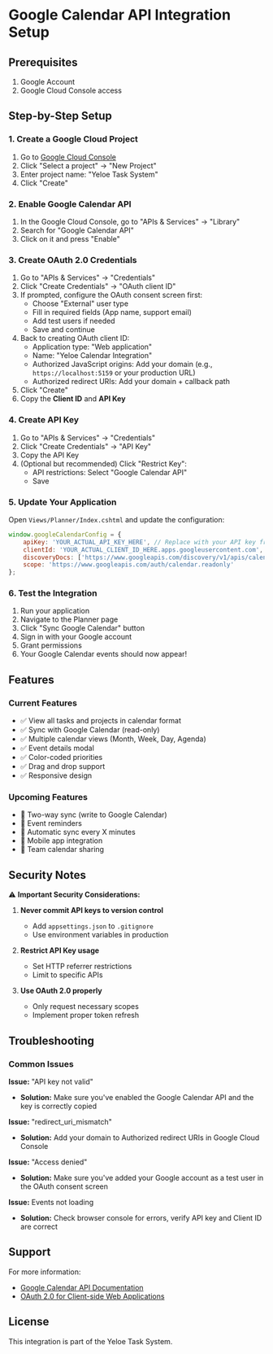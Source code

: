 # Google Calendar API Integration Setup

## Prerequisites
1. Google Account
2. Google Cloud Console access

## Step-by-Step Setup

### 1. Create a Google Cloud Project
1. Go to [Google Cloud Console](https://console.cloud.google.com/)
2. Click "Select a project" → "New Project"
3. Enter project name: "Yeloe Task System"
4. Click "Create"

### 2. Enable Google Calendar API
1. In the Google Cloud Console, go to "APIs & Services" → "Library"
2. Search for "Google Calendar API"
3. Click on it and press "Enable"

### 3. Create OAuth 2.0 Credentials
1. Go to "APIs & Services" → "Credentials"
2. Click "Create Credentials" → "OAuth client ID"
3. If prompted, configure the OAuth consent screen first:
   - Choose "External" user type
   - Fill in required fields (App name, support email)
   - Add test users if needed
   - Save and continue
4. Back to creating OAuth client ID:
   - Application type: "Web application"
   - Name: "Yeloe Calendar Integration"
   - Authorized JavaScript origins: Add your domain (e.g., `https://localhost:5159` or your production URL)
   - Authorized redirect URIs: Add your domain + callback path
5. Click "Create"
6. Copy the **Client ID** and **API Key**

### 4. Create API Key
1. Go to "APIs & Services" → "Credentials"
2. Click "Create Credentials" → "API Key"
3. Copy the API Key
4. (Optional but recommended) Click "Restrict Key":
   - API restrictions: Select "Google Calendar API"
   - Save

### 5. Update Your Application

Open `Views/Planner/Index.cshtml` and update the configuration:

```javascript
window.googleCalendarConfig = {
    apiKey: 'YOUR_ACTUAL_API_KEY_HERE', // Replace with your API key from step 4
    clientId: 'YOUR_ACTUAL_CLIENT_ID_HERE.apps.googleusercontent.com', // Replace with your Client ID from step 3
    discoveryDocs: ['https://www.googleapis.com/discovery/v1/apis/calendar/v3/rest'],
    scope: 'https://www.googleapis.com/auth/calendar.readonly'
};
```

### 6. Test the Integration
1. Run your application
2. Navigate to the Planner page
3. Click "Sync Google Calendar" button
4. Sign in with your Google account
5. Grant permissions
6. Your Google Calendar events should now appear!

## Features

### Current Features
- ✅ View all tasks and projects in calendar format
- ✅ Sync with Google Calendar (read-only)
- ✅ Multiple calendar views (Month, Week, Day, Agenda)
- ✅ Event details modal
- ✅ Color-coded priorities
- ✅ Drag and drop support
- ✅ Responsive design

### Upcoming Features
- 📝 Two-way sync (write to Google Calendar)
- 🔔 Event reminders
- 🔄 Automatic sync every X minutes
- 📱 Mobile app integration
- 👥 Team calendar sharing

## Security Notes

⚠️ **Important Security Considerations:**

1. **Never commit API keys to version control**
   - Add `appsettings.json` to `.gitignore`
   - Use environment variables in production

2. **Restrict API Key usage**
   - Set HTTP referrer restrictions
   - Limit to specific APIs

3. **Use OAuth 2.0 properly**
   - Only request necessary scopes
   - Implement proper token refresh

## Troubleshooting

### Common Issues

**Issue:** "API key not valid"
- **Solution:** Make sure you've enabled the Google Calendar API and the key is correctly copied

**Issue:** "redirect_uri_mismatch"
- **Solution:** Add your domain to Authorized redirect URIs in Google Cloud Console

**Issue:** "Access denied"
- **Solution:** Make sure you've added your Google account as a test user in the OAuth consent screen

**Issue:** Events not loading
- **Solution:** Check browser console for errors, verify API key and Client ID are correct

## Support

For more information:
- [Google Calendar API Documentation](https://developers.google.com/calendar/api/guides/overview)
- [OAuth 2.0 for Client-side Web Applications](https://developers.google.com/identity/protocols/oauth2/javascript-implicit-flow)

## License
This integration is part of the Yeloe Task System.
